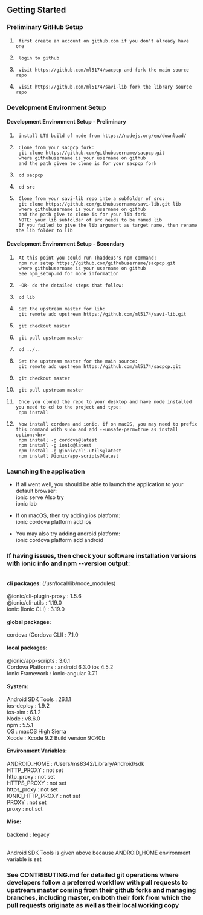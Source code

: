 ## Getting Started

### Preliminary GitHub Setup

1.      first create an account on github.com if you don't already have one
1.      login to github
1.      visit https://github.com/ml5174/sacpcp and fork the main source repo
1.      visit https://github.com/ml5174/savi-lib fork the library source repo


### Development Environment Setup
####  Development Environment Setup - Preliminary
1.      install LTS build of node from https://nodejs.org/en/download/  
1.      Clone from your sacpcp fork:
        git clone https://github.com/githubusername/sacpcp.git
        where githubusername is your username on github
        and the path given to clone is for your sacpcp fork
1.      cd sacpcp
1.      cd src
1.      Clone from your savi-lib repo into a subfolder of src:
        git clone https://github.com/githubusername/savi-lib.git lib
        where githubusername is your username on github
        and the path give to clone is for your lib fork
        NOTE: your lib subfolder of src needs to be named lib
        If you failed to give the lib argument as target name, then rename the lib folder to lib
####  Development Environment Setup - Secondary
1.      At this point you could run Thaddeus's npm command:
        npm run setup https://github.com/githubusername/sacpcp.git
        where githubusername is your username on github
        See npm_setup.md for more information
1.      -OR- do the detailed steps that follow:
1.      cd lib
1.      Set the upstream master for lib:
        git remote add upstream https://github.com/ml5174/savi-lib.git
1.      git checkout master
1.      git pull upstream master
1.      cd ../..
1.      Set the upstream master for the main source:
        git remote add upstream https://github.com/ml5174/sacpcp.git
1.      git checkout master
1.      git pull upstream master
1.      Once you cloned the repo to your desktop and have node installed you need to cd to the project and type:
        npm install
1.      Now install cordova and ionic. if on macOS, you may need to prefix this command with sudo and add --unsafe-perm=true as install option:<br>
        npm install -g cordova@latest
        npm install -g ionic@latest
        npm install -g @ionic/cli-utils@latest
        npm install @ionic/app-scripts@latest


### Launching the application
*	If all went well, you should be able to launch the application to your default browser:<br>
        ionic serve
        Also try<br>
	ionic lab

*	If on macOS, then try adding ios platform:<br>
        ionic cordova platform add ios
*	You may also try adding android platform:<br>
        ionic cordova platform add android
        
### If having issues, then check your software installation versions with ionic info and npm --version output:
<br>
<b>cli packages: </b>(/usr/local/lib/node_modules)<br>
<br>
    @ionic/cli-plugin-proxy : 1.5.6<br>
    @ionic/cli-utils        : 1.19.0<br>
    ionic (Ionic CLI)       : 3.19.0<br>
<br>
<b>global packages:</b><br>
<br>
    cordova (Cordova CLI) : 7.1.0<br>
<br>
<b>local packages:</b><br>
<br>
    @ionic/app-scripts : 3.0.1<br>
    Cordova Platforms  : android 6.3.0 ios 4.5.2<br>
    Ionic Framework    : ionic-angular 3.7.1<br>
<br>
<b>System:</b><br>
<br>
    Android SDK Tools : 26.1.1<br>
    ios-deploy        : 1.9.2<br>
    ios-sim           : 6.1.2<br>
    Node              : v8.6.0<br>
    npm               : 5.5.1<br>
    OS                : macOS High Sierra<br>
    Xcode             : Xcode 9.2 Build version 9C40b<br>
<br>
<b>Environment Variables:</b><br>
<br>
    ANDROID_HOME     : /Users/ms8342/Library/Android/sdk<br>
    HTTP_PROXY       : not set<br>
    http_proxy       : not set<br>
    HTTPS_PROXY      : not set<br>
    https_proxy      : not set<br>
    IONIC_HTTP_PROXY : not set<br>
    PROXY            : not set<br>
    proxy            : not set<br>
<br>
<b>Misc:</b><br>
<br>
    backend : legacy<br>
<br>

Android SDK Tools is given above because ANDROID_HOME environment variable is set
### See CONTRIBUTING.md for detailed git operations where developers follow a preferred workflow with pull requests to upstream master coming from their github forks and managing branches, including master, on both their fork from which the pull requests originate as well as their local working copy
